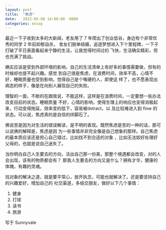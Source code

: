 ```yaml
---
layout: post
title:  "焦虑"
date:   2022-05-08 14:00:00 -0800
categories: essay
---
```


最近一下子收到太多的大新闻，老友用了 7 年爬出了创业低谷，身边有个非常优秀的同学 2 年前抑郁自杀，
舍友们脱单结婚，追逐梦想进入下个里程碑，一下子打破了平日表面看起来宁静的生活，让我觉得时间过的
飞快，生活确实精彩，但也充满了挑战。

确实应该是受到外部环境的影响，自己的生活清单上有好多的事情需要做，但有的时候却也提不起兴趣。感觉
到自己很是焦虑，在浪费时间，效率不高，心情不好，睡眠质量也受到影响，觉得自己是个嘴硬的人，即使这
样了，也不愿表现出病态的样子，像是在向别人展现自己的失败。

理智的一面，不断的在跟我说，不能这样，这样是在浪费时间，一定要想一些办法改变目前的状态。睡眠质量
不好，心情的影响，使得生理上的响应也变得消极起来，行动变得拖延，效率变的低下，容易被dstract，以
及比较难进入到 flow 的状态。可以说，焦虑真的是自信的绊脚石了。

佛说苦是因为对生活的错误解读，是不明的表现。既然焦虑是苦的一种的话，那可以说佛的解释是，焦虑是因
为一些事情并非完全像是自己想象的那样。自己焦虑的最本质应该还是担心自己错过，比如找不到合适的对象
，比如无法姣好处理好父母的，也就是说自己迷失了。

当你明白自己人生要去的方向，活出自己那一份美，那整个境遇都会改变，对的人会出现，该有的物质都会有？
那我人生要去的方向又是什么？拥有才华，健康的体魄，有趣的灵魂。

找对象的解决之道，就是要平常心，放开执念，可能也就解决了。还是要坚持自己的兴趣爱好，增加自己的
社交渠道，多结交朋友，做好以下几个事情：
1. 健身
2. 打球
3. 读书
4. 旅游

写于 Sunnyvale
